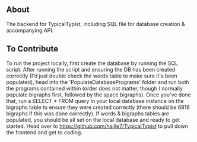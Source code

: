 About
-----
The backend for TypicalTypist, including SQL file for database creation & accompanying API.

To Contribute
-------------
To run the project locally, first create the database by running the SQL script. After running the script and ensuring the DB has been created correctly (I'd just double check the words table to make sure it's been populated), head into the 'PopulateDatabasePrograms' folder and run both the programs contained within (order does not matter, though I normally populate bigraphs first, followed by the space bigraphs). Once you've done that, run a SELECT * FROM query in your local database instance on the bigraphs table to ensure they were created correctly (there should be 6816 bigraphs if this was done correctly). If words & bigraphs tables are populated, you should be all set on the local database and ready to get started. Head over to https://github.com/hajile7/TypicalTypist to pull down the frontend and get to coding.
